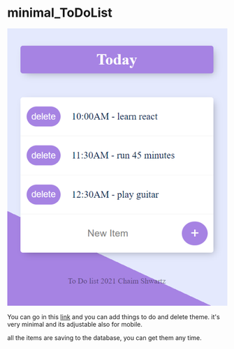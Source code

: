 # minimal_ToDoList

![](https://github.com/chaim-shwartz/minimal_ToDoList/blob/master/Screenshot%20(83).png)

You can go in this [link](https://glacial-falls-95478.herokuapp.com/YourName) and you can add things to do and delete theme.
it's very minimal and its adjustable also for mobile.

all the items are saving to the database, you can get them any time.
